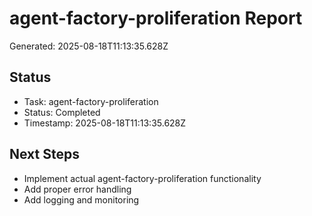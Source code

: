 # agent-factory-proliferation Report

Generated: 2025-08-18T11:13:35.628Z

## Status
- Task: agent-factory-proliferation
- Status: Completed
- Timestamp: 2025-08-18T11:13:35.628Z

## Next Steps
- Implement actual agent-factory-proliferation functionality
- Add proper error handling
- Add logging and monitoring
